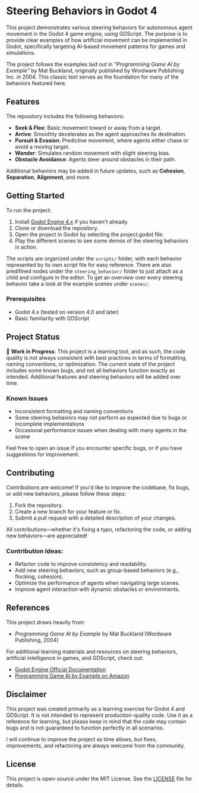 # Steering Behaviors in Godot 4

This project demonstrates various steering behaviors for autonomous agent movement in the Godot 4 game engine, using GDScript. The purpose is to provide clear examples of how artificial movement can be implemented in Godot, specifically targeting AI-based movement patterns for games and simulations.

The project follows the examples laid out in *"Programming Game AI by Example"* by Mat Buckland, originally published by Wordware Publishing Inc. in 2004. This classic text serves as the foundation for many of the behaviors featured here.

## Features

The repository includes the following behaviors:

- **Seek & Flee**: Basic movement toward or away from a target.
- **Arrive**: Smoothly decelerates as the agent approaches its destination.
- **Pursuit & Evasion**: Predictive movement, where agents either chase or avoid a moving target.
- **Wander**: Simulates random movement with slight steering bias.
- **Obstacle Avoidance**: Agents steer around obstacles in their path.

Additional behaviors may be added in future updates, such as **Cohesion**, **Separation**, **Alignment**, and more.

## Getting Started

To run the project:

1. Install [Godot Engine 4.x](https://godotengine.org/download) if you haven't already.
2. Clone or download the repository.
3. Open the project in Godot by selecting the project.godot file.
4. Play the different scenes to see some demos of the steering behaviors in action.

The scripts are organized under the `scripts/` folder, with each behavior represented by its own script file for easy reference. There are also predifined nodes under the `steering_behavior/` folder to just attach as a child and configure in the editor. To get an overview over every steering behavior take a look at the example scenes under `scenes/`.

### Prerequisites

- Godot 4.x (tested on version 4.0 and later)
- Basic familiarity with GDScript

## Project Status

🚧 **Work in Progress**: This project is a learning tool, and as such, the code quality is not always consistent with best practices in terms of formatting, naming conventions, or optimization. The current state of the project includes some known bugs, and not all behaviors function exactly as intended. Additional features and steering behaviors will be added over time.

### Known Issues

- Inconsistent formatting and naming conventions
- Some steering behaviors may not perform as expected due to bugs or incomplete implementations
- Occasional performance issues when dealing with many agents in the scene

Feel free to open an issue if you encounter specific bugs, or if you have suggestions for improvement.

## Contributing

Contributions are welcome! If you'd like to improve the codebase, fix bugs, or add new behaviors, please follow these steps:

1. Fork the repository.
2. Create a new branch for your feature or fix.
3. Submit a pull request with a detailed description of your changes.

All contributions—whether it's fixing a typo, refactoring the code, or adding new behaviors—are appreciated!

### Contribution Ideas:

- Refactor code to improve consistency and readability.
- Add new steering behaviors, such as group-based behaviors (e.g., flocking, cohesion).
- Optimize the performance of agents when navigating large scenes.
- Improve agent interaction with dynamic obstacles or environments.

## References

This project draws heavily from:

- *Programming Game AI by Example* by Mat Buckland (Wordware Publishing, 2004)

For additional learning materials and resources on steering behaviors, artificial intelligence in games, and GDScript, check out:

- [Godot Engine Official Documentation](https://docs.godotengine.org/en/stable/)
- [Programming Game AI by Example on Amazon](https://www.amazon.com/Programming-Game-AI-Example-Wordware/dp/1556220782)

## Disclaimer

This project was created primarily as a learning exercise for Godot 4 and GDScript. It is not intended to represent production-quality code. Use it as a reference for learning, but please keep in mind that the code may contain bugs and is not guaranteed to function perfectly in all scenarios.

I will continue to improve the project as time allows, but fixes, improvements, and refactoring are always welcome from the community.

## License

This project is open-source under the MIT License. See the [LICENSE](LICENSE) file for details.
